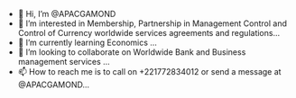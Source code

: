 - 👋 Hi, I’m @APACGAMOND
- 👀 I’m interested in Membership, Partnership in Management Control and Control of Currency worldwide services agreements and regulations...
- 🌱 I’m currently learning Economics ...
- 💞️ I’m looking to collaborate on Worldwide Bank and Business management services ...
- 📫 How to reach me is to call on +221772834012 or send a message at @APACGAMOND...

<!---
APACGAMOND/APACGAMOND is a ✨ special ✨ repository because its `README.md` (this file) appears on your GitHub profile.
You can click the Preview link to take a look at your changes.
--->
